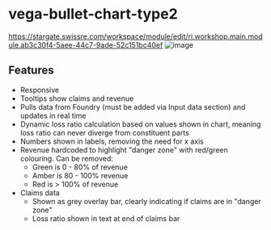 # vega-bullet-chart-type2
https://stargate.swissre.com/workspace/module/edit/ri.workshop.main.module.ab3c30f4-5aee-44c7-9ade-52c151bc40ef
![image](https://github.com/user-attachments/assets/31d78eb7-e9d2-4b61-816e-f2ab63ca2c79)

## Features
- Responsive
- Tooltips show claims and revenue
- Pulls data from Foundry (must be added via Input data section) and updates in real time
- Dynamic loss ratio calculation based on values shown in chart, meaning loss ratio can never diverge from constituent parts
- Numbers shown in labels, removing the need for x axis
- Revenue hardcoded to highlight "danger zone" with red/green colouring. Can be removed:
  - Green is 0 - 80% of revenue
  - Amber is 80 - 100% revenue
  - Red is > 100% of revenue
- Claims data
  - Shown as grey overlay bar, clearly indicating if claims are in "danger zone"
  - Loss ratio shown in text at end of claims bar
